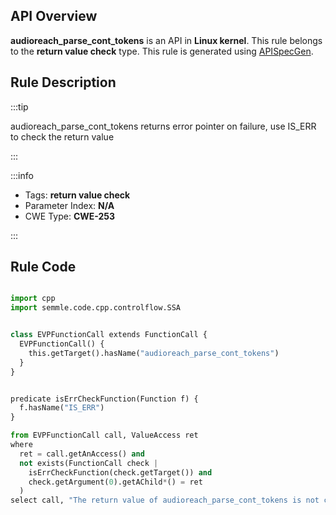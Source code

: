 ---
---


## API Overview
**audioreach_parse_cont_tokens** is an API in **Linux kernel**. This rule belongs to the **return value check** type. This rule is generated using [APISpecGen](../../tools/APISpecGen).
## Rule Description

:::tip

audioreach_parse_cont_tokens returns error pointer on failure, use IS_ERR to check the return value

:::

:::info

- Tags: **return value check**
- Parameter Index: **N/A**
- CWE Type: **CWE-253**

:::

## Rule Code
```python

import cpp
import semmle.code.cpp.controlflow.SSA


class EVPFunctionCall extends FunctionCall {
  EVPFunctionCall() {
    this.getTarget().hasName("audioreach_parse_cont_tokens")
  }
}


predicate isErrCheckFunction(Function f) {
  f.hasName("IS_ERR") 
}

from EVPFunctionCall call, ValueAccess ret
where
  ret = call.getAnAccess() and
  not exists(FunctionCall check |
    isErrCheckFunction(check.getTarget()) and
    check.getArgument(0).getAChild*() = ret
  )
select call, "The return value of audioreach_parse_cont_tokens is not checked with IS_ERR."
    
```